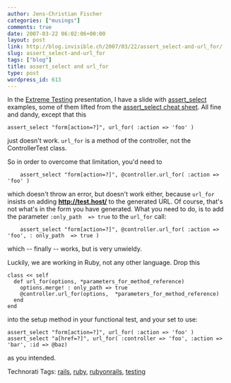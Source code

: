 ```yaml
---
author: Jens-Christian Fischer
categories: ["musings"]
comments: true
date: 2007-03-22 06:02:06+00:00
layout: post
link: http://blog.invisible.ch/2007/03/22/assert_select-and-url_for/
slug: assert_select-and-url_for
tags: ["blog"]
title: assert_select and url_for
type: post
wordpress_id: 613
---
```


In the [Extreme Testing][1] presentation, I have a slide with [assert_select][2] examples, some of them lifted from the [assert_select cheat sheet][3]. All fine and dandy, except that this

    assert_select "form[action=?]", url_for( :action => 'foo' )

just doesn't work. `url_for` is a method of the controller, not the ControllerTest class.

So in order to overcome that limitation, you'd need to  

        assert_select "form[action=?]", @controller.url_for( :action => 'foo' )

which doesn't throw an error, but doesn't work either, because `url_for` insists on adding **http://test.host/** to the generated URL. Of course, that's not what's in the form you have generated. What you need to do, is to add the parameter `:only_path  => true` to the `url_for` call:

        assert_select "form[action=?]", @controller.url_for( :action => 'foo', : only_path  => true )

which -- finally -- works, but is very unwieldy.

Luckily, we are working in Ruby, not any other language. Drop this 

    class << self
      def url_for(options, *parameters_for_method_reference)
        options.merge! : only_path => true 
        @controller.url_for(options,  *parameters_for_method_reference)
      end
    end

into the setup method in your functional test, and your set to use:

    assert_select "form[action=?]", url_for( :action => 'foo' )
    assert_select "a[href=?]", url_for( :controller => 'foo', :action => 'bar', :id => @baz) 

as you intended.

[1]: http://www.rails-konferenz.de/2006/redner/jens-christian-fischer/
[2]: http://blog.labnotes.org/2006/07/30/assert_select-rails-core-and-handling-lists-and-tables/
[3]: http://labnotes.org/svn/public/ruby/rails_plugins/assert_select/cheat/assert_select.html





Technorati Tags: [rails](http://www.technorati.com/tag/rails), [ruby](http://www.technorati.com/tag/ruby), [rubyonrails](http://www.technorati.com/tag/rubyonrails), [testing](http://www.technorati.com/tag/testing)
